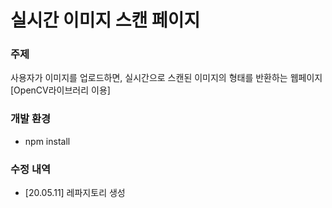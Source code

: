 # 실시간 이미지 스캔 페이지
### 주제
사용자가 이미지를 업로드하면, 실시간으로 스캔된 이미지의 형태를 반환하는 웹페이지[OpenCV라이브러리 이용]


### 개발 환경
- npm install
### 수정 내역
 * [20.05.11] 레파지토리 생성